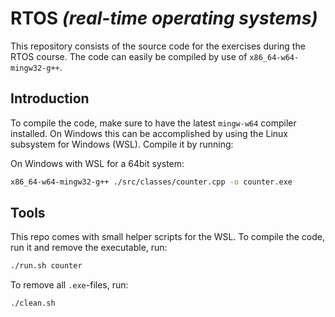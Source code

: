 # RTOS _(real-time operating systems)_

This repository consists of the source code for the exercises during the RTOS course. The code can easily be compiled by use of `x86_64-w64-mingw32-g++`.

## Introduction

To compile the code, make sure to have the latest `mingw-w64` compiler installed. On Windows this can be accomplished by using the Linux subsystem for Windows (WSL). Compile it by running:

On Windows with WSL for a 64bit system:

```bash
x86_64-w64-mingw32-g++ ./src/classes/counter.cpp -o counter.exe
```

## Tools

This repo comes with small helper scripts for the WSL. To compile the code, run it and remove the executable, run:

```bash
./run.sh counter
```

To remove all `.exe`-files, run:

```bash
./clean.sh
```

